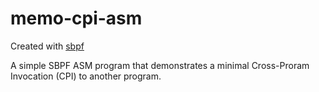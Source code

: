 # memo-cpi-asm

Created with [sbpf](https://github.com/deanmlittle/sbpf)

A simple SBPF ASM program that demonstrates a minimal Cross-Proram Invocation (CPI) to another program.
